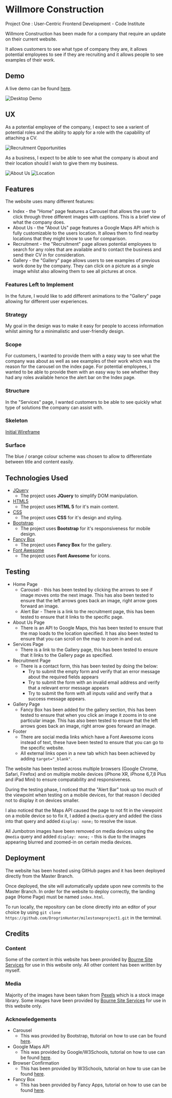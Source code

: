 # Willmore Construction

Project One : User-Centric Frontend Development - Code Institute

Willmore Construction has been made for a company that require an update on their current website. 

It allows customers to see what type of company they are, it allows potential employees to see if they are recruiting and it allows people to see examples of their work.

## Demo
A live demo can be found [here](https://drogrinhunter.github.io/milestoneproject1/index.html).

![Desktop Demo](assets/images/readme-images/screen-gif.gif "Desktop Demo")

## UX
 
 As a potential employee of the company, I expect to see a varient of potential roles and the ability to apply for a role with the capability of attaching a CV.

 ![Recruitment Opportunities](assets/images/readme-images/recruitment-opportunities.PNG "Recruitment Opportunities")

 As a business, I expect to be able to see what the company is about and their location should I wish to give them my business.

 ![About Us](assets/images/readme-images/about-us.PNG "About Us")
 ![Location](assets/images/readme-images/location.PNG "Location")

## Features

The website uses many different features: 
* Index - the "Home" page features a Carousel that allows the user to click through three different images with captions. This is a brief view of what the company does.
* About Us - the "About Us" page features a Google Maps API which is fully customizable to the users location. It allows them to find nearby locations that they might know to use for comparison.
* Recruitment - the "Recruitment" page allows potential employees to search for any roles that are available and to contact the business and send their CV in for consideration.
* Gallery - the "Gallery" page allows users to see examples of previous work done by the company. They can click on a picture as a single image whilst also allowing them to see all pictures at once.
 
### Features Left to Implement
In the future, I would like to add different animations to the "Gallery" page allowing for different user experiences. 

### Strategy
My goal in the design was to make it easy for people to access information whilst aiming for a minimalistic and user-friendly design.

### Scope
For customers, I wanted to provide them with a easy way to see what the company was about as well as see examples of their work which was the reason for the carousel on the index page.
For potential employees, I wanted to be able to provide them with an easy way to see whether they had any roles available hence the alert bar on the Index page.

### Structure 
In the "Services" page, I wanted customers to be able to see quickly what type of solutions the company can assist with.

### Skeleton
[Initial Wireframe](assets/images/readme-images/initial-mockup.pdf "Initial Mockup")

### Surface
The blue / orange colour scheme was chosen to allow to differentiate between title and content easily. 

## Technologies Used

- [JQuery](https://jquery.com)
    - The project uses **JQuery** to simplify DOM manipulation.
- [HTML5](https://developer.mozilla.org/en-US/docs/Web/HTML)
    - The project uses **HTML 5** for it's main content.
- [CSS](https://developer.mozilla.org/en-US/docs/Web/CSS/Reference)
    - The project uses **CSS** for it's design and styling.
- [Bootstrap](https://getbootstrap.com/)
    - The project uses **Bootstrap** for it's responsiveness for mobile design. 
- [Fancy Box](https://fancyapps.com/fancybox/3/)
    - The project uses **Fancy Box** for the gallery.
- [Font Awesome](https://fontawesome.com/)
    - The project uses **Font Awesome** for icons.

## Testing
- Home Page 
    - Carousel - this has been tested by clicking the arrows to see if image moves onto the next image. This has also been tested to ensure that the left arrows goes back an image, right arrow goes forward an image.
    - Alert Bar - There is a link to the recruitment page, this has been tested to ensure that it links to the specific page.
- About Us Page 
    - There is an API to Google Maps, this has been tested to ensure that the map loads to the location specified. It has also been tested to ensure that you can scroll on the map to zoom in and out.
- Services Page
    - There is a link to the Gallery page, this has been tested to ensure that it links to the Gallery page as specified.
- Recruitment Page 
    - There is a contact form, this has been tested by doing the below:
        - Try to submit the empty form and verify that an error message about the required fields appears
        - Try to submit the form with an invalid email address and verify that a relevant error message appears
        - Try to submit the form with all inputs valid and verify that a success message appears.
- Gallery Page
    - Fancy Box has been added for the gallery section, this has been tested to ensure that when you click an image it zooms in to one particular image. This has also been tested to ensure that the left arrows goes back an image, right arrow goes forward an image.
- Footer
    - There are social media links which have a Font Awesome icons instead of text, these have been tested to ensure that you can go to the specific website.
    - All external links open in a new tab which has been achieved by adding `target="_blank"`.

The website has been tested across multiple browsers (Google Chrome, Safari, Firefox) and on multiple mobile devices (iPhone XR, iPhone 6,7,8 Plus and iPad Mini) to ensure compatability and responsiveness.

During the testing phase, I noticed that the "Alert Bar" took up too much of the viewpoint when testing on a mobile devices, for that reason I decided not to display it on devices smaller.

I also noticed that the Maps API caused the page to not fit in the viewpoint on a mobile device so to fix it, I added a `@media` query and added the class into that query and added `display: none;` to resolve the issue.

All Jumbotron images have been removed on media devices using the `@media` query and added `display: none;` - this is due to the images appearing blurred and zoomed-in on certain media devices.

## Deployment
The website has been hosted using GitHub pages and it has been deployed directly from the Master Branch.

Once deployed, the site will automatically update upon new commits to the Master Branch. In order for the website to deploy correctly, the landing page (Home Page) must be named `index.html`.

To run locally, the repository can be clone directly into an editor of your choice by using `git clone https://github.com/DrogrinHunter/milestoneproject1.git` in the terminal.

## Credits

### Content
Some of the content in this website has been provided by [Bourne Site Services](http://www.bournesiteservices.co.uk/) for use in this website only.
All other content has been written by myself.

### Media
Majority of the images have been taken from [Pexels](https://www.pexels.com/) which is a stock image library.
Some images have been provided by [Bourne Site Services](http://www.bournesiteservices.co.uk/) for use in this website only.

### Acknowledgements

- Carousel
    - This was provided by Bootstrap, ttutorial on how to use can be found [here](https://getbootstrap.com/docs/4.5/components/carousel/).
- Google Maps API
    - This was provided by Google/W3Schools, tutorial on how to use can be found [here](https://www.w3schools.com/graphics/google_maps_intro.asp).
- Browser Confirmation
    - This has been provided by W3Schools, tutorial on how to use can be found [here](https://www.w3schools.com/jsref/met_win_confirm.asp).
- Fancy Box
    - This has been provided by Fancy Apps, tutorial on how to use can be found [here](https://fancyapps.com/fancybox/3/).